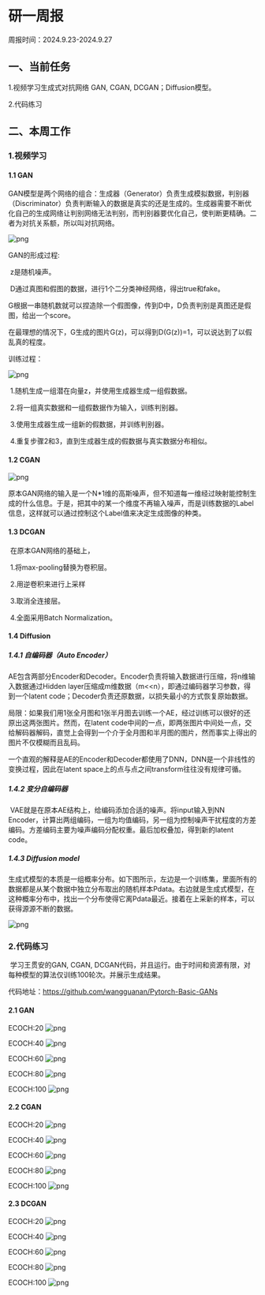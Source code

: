 # 研一周报
周报时间：2024.9.23-2024.9.27

## 一、当前任务

1.视频学习生成式对抗网络 GAN, CGAN, DCGAN；Diffusion模型。

2.代码练习


## 二、本周工作

### 1.视频学习

#### 1.1 GAN

​	GAN模型是两个网络的组合：生成器（Generator）负责生成模拟数据，判别器（Discriminator）负责判断输入的数据是真实的还是生成的。生成器需要不断优化自己的生成网络让判别网络无法判别，而判别器要优化自己，使判断更精确。二者为对抗关系额，所以叫对抗网络。

![png](01_files/01.png)

GAN的形成过程:

​	z是随机噪声。

​	D通过真图和假图的数据，进行1个二分类神经网络，得出true和fake。

​	G根据一串随机数就可以捏造除一个假图像，传到D中，D负责判别是真图还是假图，给出一个score。

在最理想的情况下，G生成的图片G(z)，可以得到D(G(z))=1，可以说达到了以假乱真的程度。



训练过程：

![png](01_files/02.png)

​	1.随机生成一组潜在向量z，并使用生成器生成一组假数据。

​	2.将一组真实数据和一组假数据作为输入，训练判别器。

​	3.使用生成器生成一组新的假数据，并训练判别器。

​	4.重复步骤2和3，直到生成器生成的假数据与真实数据分布相似。



#### 1.2 CGAN

![png](01_files/03.png)

​	原本GAN网络的输入是一个N*1维的高斯噪声，但不知道每一维经过映射能控制生成的什么信息。于是，把其中的某一个维度不再输入噪声，而是训练数据的Label信息，这样就可以通过控制这个Label值来决定生成图像的种类。

#### 1.3 DCGAN

​	在原本GAN网络的基础上，

​	1.将max-pooling替换为卷积层。

​	2.用逆卷积来进行上采样

​	3.取消全连接层。

​	4.全面采用Batch Normalization。



#### 1.4 Diffusion
##### 1.4.1 自编码器（Auto Encoder）

​	AE包含两部分Encoder和Decoder。Encoder负责将输入数据进行压缩，将n维输入数据通过Hidden layer压缩成m维数据（m<<n），即通过编码器学习参数，得到一个latent code；Decoder负责还原数据，以损失最小的方式恢复原始数据。

​	局限：如果我们用1张全月图和1张半月图去训练一个AE，经过训练可以很好的还原出这两张图片。然而，在latent code中间的一点，即两张图片中间处一点，交给解码器解码，直觉上会得到一个介于全月图和半月图的图片，然而事实上得出的图片不仅模糊而且乱码。

​	一个直观的解释是AE的Encoder和Decoder都使用了DNN，DNN是一个非线性的变换过程，因此在latent space上的点与点之间transform往往没有规律可循。

##### 1.4.2 变分自编码器

​	VAE就是在原本AE结构上，给编码添加合适的噪声。将input输入到NN Encoder，计算出两组编码，一组为均值编码，另一组为控制噪声干扰程度的方差编码。方差编码主要为噪声编码分配权重。最后加权叠加，得到新的latent code。

##### 1.4.3 Diffusion model

​	生成式模型的本质是一组概率分布。如下图所示，左边是一个训练集，里面所有的数据都是从某个数据中独立分布取出的随机样本Pdata。右边就是生成式模型，在这种概率分布中，找出一个分布使得它离Pdata最近。接着在上采新的样本，可以获得源源不断的数据。

![png](01_files/04.png)

### 2.代码练习

​	学习王贯安的GAN, CGAN, DCGAN代码，并且运行。由于时间和资源有限，对每种模型的算法仅训练100轮次。并展示生成结果。

代码地址：https://github.com/wangguanan/Pytorch-Basic-GANs

#### 2.1 GAN

ECOCH:20
![png](02_files/19.png)

ECOCH:40
![png](02_files/39.png)

ECOCH:60
![png](02_files/59.png)

ECOCH:80
![png](02_files/79.png)

ECOCH:100
![png](02_files/99.png)




#### 2.2 CGAN

ECOCH:20
![png](03_files/19.png)

ECOCH:40
![png](03_files/39.png)

ECOCH:60
![png](03_files/59.png)

ECOCH:80
![png](03_files/79.png)

ECOCH:100
![png](03_files/99.png)



#### 2.3 DCGAN

ECOCH:20
![png](04_files/19.png)

ECOCH:40
![png](04_files/39.png)

ECOCH:60
![png](04_files/59.png)

ECOCH:80
![png](04_files/79.png)

ECOCH:100
![png](04_files/99.png)

